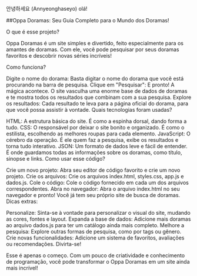 안녕하세요 (Annyeonghaseyo) olá!

##Oppa Doramas: Seu Guia Completo para o Mundo dos Doramas!

O que é esse projeto?

Oppa Doramas é um site simples e divertido, feito especialmente para os amantes de doramas. Com ele, você pode pesquisar por seus doramas favoritos e descobrir novas séries incríveis!

Como funciona?

Digite o nome do dorama: Basta digitar o nome do dorama que você está procurando na barra de pesquisa.
Clique em "Pesquisar": E pronto! A mágica acontece. O site vasculha uma enorme base de dados de doramas e te mostra todos os resultados que combinam com a sua pesquisa.
Explore os resultados: Cada resultado te leva para a página oficial do dorama, para que você possa assistir à vontade.
Quais tecnologias foram usadas?

HTML: A estrutura básica do site. É como a espinha dorsal, dando forma a tudo.
CSS: O responsável por deixar o site bonito e organizado. É como o estilista, escolhendo as melhores roupas para cada elemento.
JavaScript: O cérebro da operação. É ele quem faz a pesquisa, exibe os resultados e torna tudo interativo.
JSON: Um formato de dados leve e fácil de entender. É onde guardamos todas as informações sobre os doramas, como título, sinopse e links.
Como usar esse código?

Crie um novo projeto: Abra seu editor de código favorito e crie um novo projeto.
Crie os arquivos: Crie os arquivos index.html, styles.css, app.js e dados.js.
Cole o código: Cole o código fornecido em cada um dos arquivos correspondentes.
Abra no navegador: Abra o arquivo index.html no seu navegador e pronto! Você já tem seu próprio site de busca de doramas.
Dicas extras:

Personalize: Sinta-se à vontade para personalizar o visual do site, mudando as cores, fontes e layout.
Expanda a base de dados: Adicione mais doramas ao arquivo dados.js para ter um catálogo ainda mais completo.
Melhore a pesquisa: Explore outras formas de pesquisa, como por tags ou gênero.
Crie novas funcionalidades: Adicione um sistema de favoritos, avaliações ou recomendações.
Divirta-se!

Esse é apenas o começo. Com um pouco de criatividade e conhecimento de programação, você pode transformar o Oppa Doramas em um site ainda mais incrível!
